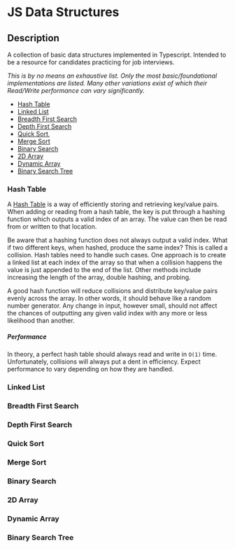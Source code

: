 # JS Data Structures

## Description
A collection of basic data structures implemented in Typescript. Intended to be a resource for candidates practicing for job interviews. 

*This is by no means an exhaustive list. Only the most basic/foundational implementations are listed. Many other variations exist of which their Read/Write performance can vary significantly.*

- [Hash Table](#hash-table)
- [Linked List](#linked-list)
- [Breadth First Search](#breadth-first-search)
- [Depth First Search](#depth-first-search)
- [Quick Sort](#quick-sort), 
- [Merge Sort](#merge-sort)
- [Binary Search](#binary-search)
- [2D Array](#2d-array)
- [Dynamic Array](#dynamic-array)
- [Binary Search Tree](#binary-search-tree)

### Hash Table
A [Hash Table](./hash-table/index.ts) is a way of efficiently storing and retrieving key/value pairs. When adding or reading from a hash table, the key is put through a hashing function which outputs a valid index of an array. The value can then be read from or written to that location.

Be aware that a hashing function does not always output a valid index. What if two different keys, when hashed, produce the same index? This is called a collision. Hash tables need to handle such cases. One approach is to create a linked list at each index of the array so that when a collision happens the value is just appended to the end of the list. Other methods include increasing the length of the array, double hashing, and probing.

A good hash function will reduce collisions and distribute key/value pairs evenly across the array. In other words, it should behave like a random number generator. Any change in input, however small, should not affect the chances of outputting any given valid index with any more or less likelihood than another.

##### Performance
In theory, a perfect hash table should always read and write in `O(1)` time. Unfortunately, collisions will always put a dent in efficiency. Expect performance to vary depending on how they are handled.

### Linked List

### Breadth First Search

### Depth First Search

### Quick Sort

### Merge Sort

### Binary Search

### 2D Array

### Dynamic Array

### Binary Search Tree

